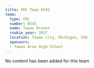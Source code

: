 ```yaml
---
title: FRC Team 6545
team:
  type: FRC
  number: 6545
  name: Tawas Braves
  rookie_year: 2017
  location: Tawas City, Michigan, USA
  sponsors:
  - Tawas Area High School
---
```


No content has been added for this team